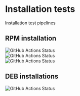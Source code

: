 # Installation tests
Installation test pipelines
## RPM installation
![GitHub Actions Status](https://github.com/igwyd/Instalation-tests/actions/workflows/RPM-EE.yml/badge.svg?branch=main)  
![GitHub Actions Status](https://github.com/igwyd/Instalation-tests/actions/workflows/RPM-DE-arm.yml/badge.svg?branch=main)  
![GitHub Actions Status](https://github.com/igwyd/Instalation-tests/actions/workflows/RPM-CE.yml/badge.svg?branch=main)  
## DEB installations
![GitHub Actions Status](https://github.com/igwyd/Instalation-tests/actions/workflows/DEB-EE.yml/badge.svg?branch=main)  
